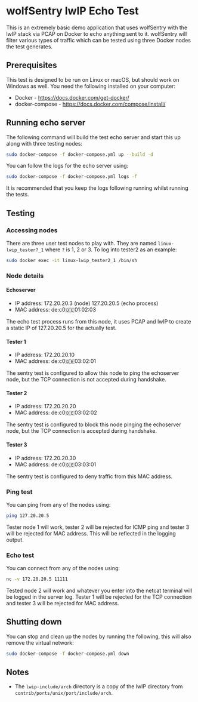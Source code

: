 # wolfSentry lwIP Echo Test

This is an extremely basic demo application that uses wolfSentry with the lwIP stack via PCAP on Docker to echo anything sent to it. wolfSentry will filter various types of traffic which can be tested using three Docker nodes the test generates.

## Prerequisites

This test is designed to be run on Linux or macOS, but should work on Windows as well. You need the following installed on your computer:

* Docker - <https://docs.docker.com/get-docker/>
* docker-compose - <https://docs.docker.com/compose/install/>

## Running echo server

The following command will build the test echo server and start this up along with three testing nodes:

```sh
sudo docker-compose -f docker-compose.yml up --build -d
```

You can follow the logs for the echo server using:

```sh
sudo docker-compose -f docker-compose.yml logs -f
```

It is recommended that you keep the logs following running whilst running the tests.

## Testing

### Accessing nodes

There are three user test nodes to play with. They are named `linux-lwip_tester?_1` where `?` is 1, 2 or 3. To log into tester2 as an example:

```sh
sudo docker exec -it linux-lwip_tester2_1 /bin/sh
```

### Node details

#### Echoserver

* IP address: 172.20.20.3 (node) 127.20.20.5 (echo process)
* MAC address: de:c0:de:01:02:03

The echo test process runs from this node, it uses PCAP and lwIP to create a static IP of 127.20.20.5 for the actually test.

#### Tester 1

* IP address: 172.20.20.10
* MAC address: de:c0:de:03:02:01

The sentry test is configured to allow this node to ping the echoserver node, but the TCP connection is not accepted during handshake.

#### Tester 2

* IP address: 172.20.20.20
* MAC address: de:c0:de:03:02:02

The sentry test is configured to block this node pinging the echoserver node, but the TCP connection is accepted during handshake.

#### Tester 3

* IP address: 172.20.20.30
* MAC address: de:c0:de:03:03:01

The sentry test is configured to deny traffic from this MAC address.

### Ping test

You can ping from any of the nodes using:

```sh
ping 127.20.20.5
```

Tester node 1 will work, tester 2 will be rejected for ICMP ping and tester 3 will be rejected for MAC address. This will be reflected in the logging output.

### Echo test

You can connect from any of the nodes using:

```sh
nc -v 172.20.20.5 11111
```

Tested node 2 will work and whatever you enter into the netcat terminal will be logged in the server log. Tester 1 will be rejected for the TCP connection and tester 3 will be rejected for MAC address.

## Shutting down

You can stop and clean up the nodes by running the following, this will also remove the virtual network:

```sh
sudo docker-compose -f docker-compose.yml down
```

## Notes

* The `lwip-include/arch` directory is a copy of the lwIP directory from `contrib/ports/unix/port/include/arch`.
